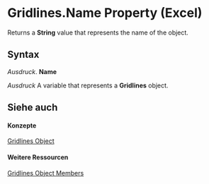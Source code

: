 
# Gridlines.Name Property (Excel)

Returns a  **String** value that represents the name of the object.


## Syntax

 _Ausdruck_. **Name**

 _Ausdruck_ A variable that represents a **Gridlines** object.


## Siehe auch


#### Konzepte


[Gridlines Object](8a096f01-808f-5708-8da5-5667a5f4080d.md)
#### Weitere Ressourcen


[Gridlines Object Members](http://msdn.microsoft.com/library/f196690a-9c78-e8fc-2a3e-64b54d9175fb%28Office.15%29.aspx)